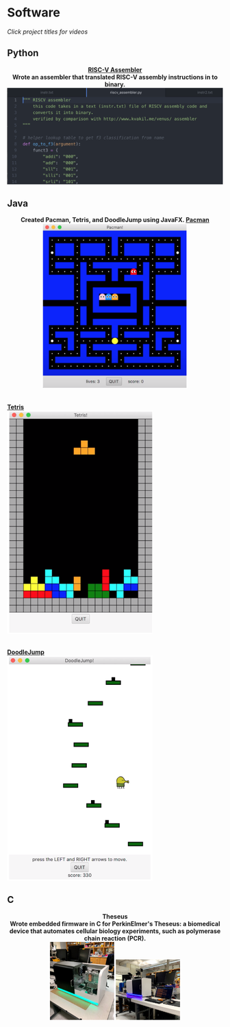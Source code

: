 # Software
<i>Click project titles for videos</i>
<br>
## Python
<p style="text-align:center"> <b>
<a href="https://laurenadachi.github.io/mov/Assembler.mov">RISC-V Assembler</a> <br>
Wrote an assembler that translated RISC-V assembly instructions in to binary.
<img src="images/Assembler.png?raw=true" class="center">
</b>
<br></p>

## Java
<p style="text-align:center"> <b>
Created Pacman, Tetris, and DoodleJump using JavaFX.  
<a href="https://laurenadachi.github.io/mov/Pacman.mov">Pacman</a> <br>
<img src="images/Pacman.png" style="width:340px;" ><br><br>

<a href="https://laurenadachi.github.io/mov/Tetris.mov">Tetris</a> <br>
<img src="images/Tetris.png" style="width:340px;" > <br><br>

<a href="https://laurenadachi.github.io/mov/DoodleJump.mov">DoodleJump</a> <br>
<img src="images/DoodleJump.png" style="width:340px;" > <br>

## C
<p style="text-align:center"> <b>
Theseus <br>
Wrote embedded firmware in C for PerkinElmer's Theseus: a biomedical device that automates cellular biology experiments, such as polymerase chain reaction (PCR). <br>
<img src="images/Theseus1.jpg" style="width:150px;" >
<img src="images/Theseus2.jpg" style="width:150px;" > <br><br>

</b>
</p>
